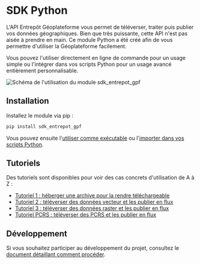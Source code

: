 <!--
CE DOCUMENT N'A PAS VOCATION A ÊTRE LU DIRECTEMENT OU VIA GITHUB :
les liens seront cassés, l'affichage ne sera pas correcte. Ne faites ça !

Consultez la doc en ligne ici : https://geoplateforme.github.io/sdk-entrepot/

Le lien vers cette page devrait être : https://geoplateforme.github.io/sdk-entrepot/
-->

# SDK Python

L'API Entrepôt Géoplateforme vous permet de téléverser, traiter puis publier vos données géographiques. Bien que très puissante, cette API n'est pas aisée à prendre en main. Ce module Python a été créé afin de vous permettre d'utiliser la Géoplateforme facilement.

Vous pouvez l'utiliser directement en ligne de commande pour un usage simple ou l'intégrer dans vos scripts Python pour un usage avancé entièrement personnalisable.

![Schéma de l'utilisation du module sdk_entrepot_gpf](assets/images/index__utilisation_module.png)

## Installation

Installez le module via pip :

```sh
pip install sdk_entrepot_gpf
```

Vous pouvez ensuite l'[utiliser comme exécutable](comme-executable.md) ou l'[importer dans vos scripts Python](comme-module.md).

## Tutoriels

Des tutoriels sont disponibles pour voir des cas concrets d'utilisation de A à Z :

* [Tutoriel 1 : héberger une archive pour la rendre téléchargeable](tutoriel_1_archive.md)
* [Tutoriel 2 : téléverser des données vecteur et les publier en flux](tutoriel_2_flux_vecteur.md)
* [Tutoriel 3 : téléverser des données raster et les publier en flux](tutoriel_3_flux_raster.md)
* [Tutoriel PCRS : téléverser des PCRS et les publier en flux](tutoriel_pcrs.md)

## Développement

Si vous souhaitez participer au développement du projet, consultez le [document détaillant comment procéder](development.md).

